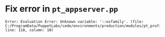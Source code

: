 # Fix error in `pt_appserver.pp`

```
Error: Evaluation Error: Unknown variable: '::osfamily'. (file: C:/ProgramData/PuppetLabs/code/environments/production/modules/pt_profile/manifests/pt_appserver.pp, line: 118, column: 10)
```